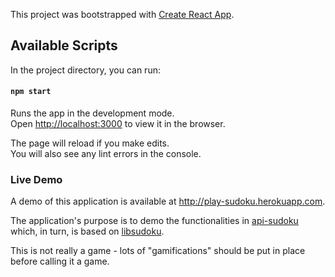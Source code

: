 This project was bootstrapped with [Create React App](https://github.com/facebook/create-react-app).

## Available Scripts

In the project directory, you can run:

#### `npm start`

Runs the app in the development mode.<br />
Open [http://localhost:3000](http://localhost:3000) to view it in the browser.

The page will reload if you make edits.<br />
You will also see any lint errors in the console.

### Live Demo

A demo of this application is available at http://play-sudoku.herokuapp.com.

The application's purpose is to demo the functionalities in [api-sudoku](http://github.com/raulcostajunior/api_sudoku) which, in turn, is based on [libsudoku](http://github.com/raulcostajunior/libsudoku).

This is not really a game - lots of "gamifications" should be put in place before calling it a game.


